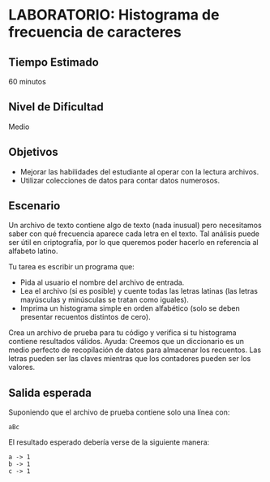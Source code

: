 # LABORATORIO: Histograma de frecuencia de caracteres

## Tiempo Estimado

60 minutos

## Nivel de Dificultad

Medio

## Objetivos

* Mejorar las habilidades del estudiante al operar con la lectura archivos.
* Utilizar colecciones de datos para contar datos numerosos.

## Escenario

Un archivo de texto contiene algo de texto (nada inusual) pero necesitamos saber con qué frecuencia aparece cada letra en el texto. Tal análisis puede ser útil en criptografía, por lo que queremos poder hacerlo en referencia al alfabeto latino.

Tu tarea es escribir un programa que:

* Pida al usuario el nombre del archivo de entrada.
* Lea el archivo (si es posible) y cuente todas las letras latinas (las letras mayúsculas y minúsculas se tratan como iguales).
* Imprima un histograma simple en orden alfabético (solo se deben presentar recuentos distintos de cero).

Crea un archivo de prueba para tu código y verifica si tu histograma contiene resultados válidos.
Ayuda: Creemos que un diccionario es un medio perfecto de recopilación de datos para almacenar los recuentos. Las letras pueden ser las claves mientras que los contadores pueden ser los valores.

## Salida esperada

Suponiendo que el archivo de prueba contiene solo una línea con:

`aBc`


El resultado esperado debería verse de la siguiente manera:
```
a -> 1
b -> 1
c -> 1
```


